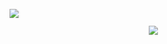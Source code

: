 ![](https://komarev.com/ghpvc/?username=konigcorpse&color=5c5c5c&base=2376&label=Profile+views+♡)

<p align=center> <img src=https://file.garden/Zn1iVmKBxFInJJHC/catsandpots.gif>

